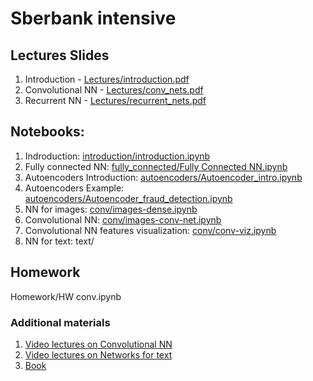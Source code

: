 # Sberbank intensive

## Lectures Slides
1. Introduction - [Lectures/introduction.pdf](https://github.com/DukeGonzo/sberbank_intensive/blob/master/Lectures/introduction.pdf)
2. Convolutional NN - [Lectures/conv_nets.pdf](https://github.com/DukeGonzo/sberbank_intensive/blob/master/Lectures/conv_nets.pdf)
3. Recurrent NN - [Lectures/recurrent_nets.pdf](https://github.com/DukeGonzo/sberbank_intensive/blob/master/Lectures/recurrent_nets.pdf)

## Notebooks:
1. Indroduction: [introduction/introduction.ipynb](https://github.com/DukeGonzo/sberbank_intensive/blob/master/introduction/introduction.ipynb)
2. Fully connected NN: [fully_connected/Fully Connected NN.ipynb](https://github.com/DukeGonzo/sberbank_intensive/blob/master/fully_connected/Fully%20Connected%20NN.ipynb)
3. Autoencoders Introduction: [autoencoders/Autoencoder_intro.ipynb](https://github.com/DukeGonzo/sberbank_intensive/blob/master/autoencoders/Autoencoder_intro.ipynb)
4. Autoencoders Example: [autoencoders/Autoencoder_fraud_detection.ipynb](https://github.com/DukeGonzo/sberbank_intensive/blob/master/autoencoders/Autoencoder_fraud_detection.ipynb)
5. NN for images: [conv/images-dense.ipynb](https://github.com/DukeGonzo/sberbank_intensive/blob/master/conv/images-dense.ipynb)
6. Convolutional NN: [conv/images-conv-net.ipynb](https://github.com/DukeGonzo/sberbank_intensive/blob/master/conv/images-conv-net.ipynb)
7. Convolutional NN features visualization: [conv/conv-viz.ipynb](https://github.com/DukeGonzo/sberbank_intensive/blob/master/conv/conv-viz.ipynb)
8. NN for text: text/

## Homework
Homework/HW conv.ipynb

### Additional materials
1. [Video lectures on Convolutional NN](https://www.youtube.com/playlist?list=PLkt2uSq6rBVctENoVBg1TpCC7OQi31AlC)
2. [Video lectures on Networks for text](https://www.youtube.com/playlist?list=PLqdrfNEc5QnuV9RwUAhoJcoQvu4Q46Lja)
3. [Book](http://www.deeplearningbook.org)

